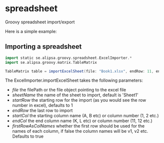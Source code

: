 # spreadsheet
Groovy spreadsheet import/export

Here is a simple example:

## Importing a spreadsheet
```groovy
import static se.alipsa.groovy.spreadsheet.ExcelImporter.*
import se.alipsa.groovy.matrix.TableMatrix

TableMatrix table = importExcelSheet(file: "Book1.xlsx", endRow: 11, endCol: 4)
```
The ExcelImporter.importExcelSheet takes the following parameters:
- _file_ the filePath or the file object pointing to the excel file
- _sheetName_ the name of the sheet to import, default is 'Sheet1'
- _startRow_ the starting row for the import (as you would see the row number in excel), defaults to 1
- _endRow_ the last row to import
- _startCol_ the starting column name (A, B etc) or column number (1, 2 etc.)
- _endCol_ the end column name (K, L etc) or column number (11, 12 etc.)
- _firstRowAsColNames_ whether the first row should be used for the names of each column, if false the column names will be v1, v2 etc. Defaults to true